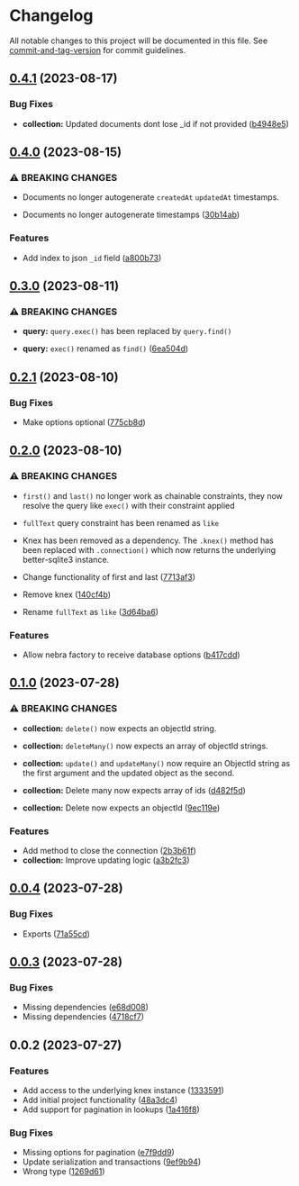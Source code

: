 # Changelog

All notable changes to this project will be documented in this file. See [commit-and-tag-version](https://github.com/absolute-version/commit-and-tag-version) for commit guidelines.

## [0.4.1](https://github.com/aerotoad/nebra/compare/v0.4.0...v0.4.1) (2023-08-17)


### Bug Fixes

* **collection:** Updated documents dont lose _id if not provided ([b4948e5](https://github.com/aerotoad/nebra/commit/b4948e5abaf7705dfa2a95597b7c6d47e9529da7))

## [0.4.0](https://github.com/aerotoad/nebra/compare/v0.3.0...v0.4.0) (2023-08-15)


### ⚠ BREAKING CHANGES

* Documents no longer autogenerate `createdAt` `updatedAt` timestamps.

* Documents no longer autogenerate timestamps ([30b14ab](https://github.com/aerotoad/nebra/commit/30b14ab6dab512f4d3b7664399cb69c5c90dfc7b))


### Features

* Add index to json `_id` field ([a800b73](https://github.com/aerotoad/nebra/commit/a800b73233769bd670e04e0af5bbdd1f71432251))

## [0.3.0](https://github.com/aerotoad/nebra/compare/v0.2.1...v0.3.0) (2023-08-11)


### ⚠ BREAKING CHANGES

* **query:** `query.exec()` has been replaced by `query.find()`

* **query:** `exec()` renamed as `find()` ([6ea504d](https://github.com/aerotoad/nebra/commit/6ea504da15b47929fbeefc010221402575be2b36))

## [0.2.1](https://github.com/aerotoad/nebra/compare/v0.2.0...v0.2.1) (2023-08-10)


### Bug Fixes

* Make options optional ([775cb8d](https://github.com/aerotoad/nebra/commit/775cb8d9d0af68b689a08757d7e0c6f3a844932a))

## [0.2.0](https://github.com/aerotoad/nebra/compare/v0.1.0...v0.2.0) (2023-08-10)


### ⚠ BREAKING CHANGES

* `first()` and `last()` no longer work as chainable constraints, they now resolve the query like `exec()` with their constraint applied
* `fullText` query constraint has been renamed as `like`
* Knex has been removed as a dependency. The `.knex()` method has been replaced with `.connection()` which now returns the underlying better-sqlite3 instance.

* Change functionality of first and last ([7713af3](https://github.com/aerotoad/nebra/commit/7713af31bf9a0936b3e5fc9796c28cda4e2124fc))
* Remove knex ([140cf4b](https://github.com/aerotoad/nebra/commit/140cf4b4116cf3a785691cccd2ae65e078fab16a))
* Rename `fullText` as `like` ([3d64ba6](https://github.com/aerotoad/nebra/commit/3d64ba6056228be2eca7c3f68d549d5c088a4467))


### Features

* Allow nebra factory to receive database options ([b417cdd](https://github.com/aerotoad/nebra/commit/b417cddf37e6241dfb86e81cb64ec7070afbc4eb))

## [0.1.0](https://github.com/aerotoad/nebra/compare/v0.0.4...v0.1.0) (2023-07-28)


### ⚠ BREAKING CHANGES

* **collection:** `delete()` now expects an objectId string.
* **collection:** `deleteMany()` now expects an array of objectId strings.
* **collection:** `update()` and `updateMany()` now require an ObjectId string as the first argument and the updated object as the second.

* **collection:** Delete many now expects array of ids  ([d482f5d](https://github.com/aerotoad/nebra/commit/d482f5dcbc2f55d43a4b8acb4775fec02e0b6986))
* **collection:** Delete now expects an objectId  ([9ec119e](https://github.com/aerotoad/nebra/commit/9ec119ed28d1958253762f45e9ded3c5d5296543))


### Features

* Add method to close the connection ([2b3b61f](https://github.com/aerotoad/nebra/commit/2b3b61f9e280769731cc506e2f602e4d0bb3f475))
* **collection:** Improve updating logic ([a3b2fc3](https://github.com/aerotoad/nebra/commit/a3b2fc31a07c24abd51ff9c855ede0c9f456df2d))

## [0.0.4](https://github.com/aerotoad/nebra/compare/v0.0.3...v0.0.4) (2023-07-28)


### Bug Fixes

* Exports ([71a55cd](https://github.com/aerotoad/nebra/commit/71a55cd583354bb58b8fc7acc10708453e69639f))

## [0.0.3](https://github.com/aerotoad/nebra/compare/v0.0.2...v0.0.3) (2023-07-28)


### Bug Fixes

* Missing dependencies ([e68d008](https://github.com/aerotoad/nebra/commit/e68d00869e464c4108bf1d58fc6c3dc29c69a8ef))
* Missing dependencies ([4718cf7](https://github.com/aerotoad/nebra/commit/4718cf7727ed4b053d18603b2aacef2945d9eea1))

## 0.0.2 (2023-07-27)


### Features

* Add access to the underlying knex instance ([1333591](https://github.com/aerotoad/nebra/commit/1333591ad8a1a936587862c4e21b0b91815c5ae3))
* Add initial project functionality ([48a3dc4](https://github.com/aerotoad/nebra/commit/48a3dc47b40ca9c655d271e9091b9b9cc6f9eaf5))
* Add support for pagination in lookups ([1a416f8](https://github.com/aerotoad/nebra/commit/1a416f87dc3ba642016114b523711f535c0e07a8))


### Bug Fixes

* Missing options for pagination ([e7f9dd9](https://github.com/aerotoad/nebra/commit/e7f9dd9eea3427b2eb5d2b06297bc54c985313cf))
* Update serialization and transactions ([9ef9b94](https://github.com/aerotoad/nebra/commit/9ef9b942bbf56d0c85a313ada92137df35ff440c))
* Wrong type ([1269d61](https://github.com/aerotoad/nebra/commit/1269d6133d6845a3201def3b3721041a1868c635))
